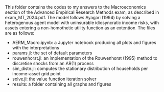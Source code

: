 This folder contains the codes to my answers to the Macroeconomics section of the Advanced Empirical Research Methods exam, as described in exam_MT_2024.pdf. The model follows Ayagari (1994) by solving a heterogenous agent model with uninsurable idiosyncratic income risks, with assets entering a non-homothetic utility function as an extention. The files are as follows:
- AERM_Macro.ipynb: a Jupyter notebook producing all plots and figures with the interpretations
- params.jl: the set of default parameters
- rouwenhorst.jl: an implementation of the Rouwenhorst (1995) method to discretise shocks from an AR(1) process
- sim_distn.jl: computes the stationary distribution of households per income-asset grid point
- solve.jl: the value function iteration solver
- results: a folder containing all graphs and figures
